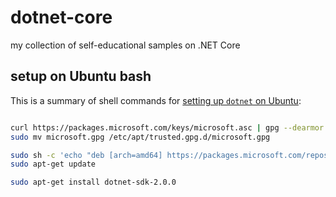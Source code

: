 # dotnet-core

my collection of self-educational samples on .NET Core

## setup on Ubuntu bash

This is a summary of shell commands for [setting up `dotnet` on Ubuntu](https://www.microsoft.com/net/core#linuxubuntu):

```bash

curl https://packages.microsoft.com/keys/microsoft.asc | gpg --dearmor > microsoft.gpg
sudo mv microsoft.gpg /etc/apt/trusted.gpg.d/microsoft.gpg

sudo sh -c 'echo "deb [arch=amd64] https://packages.microsoft.com/repos/microsoft-ubuntu-xenial-prod xenial main" > /etc/apt/sources.list.d/dotnetdev.list'
sudo apt-get update

sudo apt-get install dotnet-sdk-2.0.0

```
